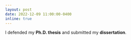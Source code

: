 ```yaml
---
layout: post
date: 2022-12-09 11:00:00-0400
inline: true
---
```


I defended my <strong> Ph.D. thesis</strong> and submitted my <strong>dissertation</strong>.
